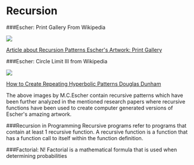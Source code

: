 # Recursion

###Escher:  Print Gallery From Wikipedia

![](https://upload.wikimedia.org/wikipedia/en/0/02/Print_Gallery_by_M._C._Escher.jpg)


[Article about Recursion Patterns Escher's Artwork: Print Gallery](http://www.ams.org/notices/200304/fea-escher.pdf) 

###Escher: Circle Limit III from Wikipedia

![](https://upload.wikimedia.org/wikipedia/en/5/55/Escher_Circle_Limit_III.jpg)


[How to Create Repeating Hyperbolic Patterns Douglas Dunham](https://www.d.umn.edu/~ddunham/eccad09.pdf)


The above images by M.C.Escher contain recursive patterns which have been further analyzed in the mentioned research papers where recursive functions have been used to create computer generated versions of Escher's amazing artwork.

###Recursion in Programming
Recursive programs refer to programs that contain at least 1 recursive function.  A recursive function is a function that has a function call to itself within the function definition.

###Factorial:  N!
Factorial is a mathematical formula that is used when determining probabilities 



